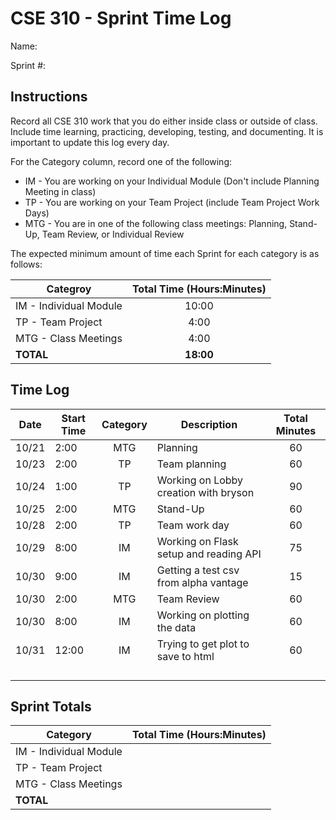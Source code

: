 # CSE 310 - Sprint Time Log

Name:

Sprint #:

## Instructions

Record all CSE 310 work that you do either inside class or outside of class.  Include time learning, practicing, developing, testing, and documenting.  It is important to update this log every day.

For the Category column, record one of the following:
* IM - You are working on your Individual Module (Don't include Planning Meeting in class)
* TP - You are working on your Team Project (include Team Project Work Days)
* MTG - You are in one of the following class meetings: Planning, Stand-Up, Team Review, or Individual Review

The expected minimum amount of time each Sprint for each category is as follows:

|Categroy                       |Total Time (Hours:Minutes)|
|-------------------------------|:------------------------:|
|IM - Individual Module         |          10:00           |
|TP - Team Project              |           4:00           |
|MTG - Class Meetings           |           4:00           |
|**TOTAL**                      |        **18:00**         |

## Time Log

|Date      |Start Time|Category|Description                                 |Total Minutes|
|----------|----------|:------:|--------------------------------------------|:-----------:|
| 10/21    |  2:00    | MTG    |  Planning                                  | 60          |
| 10/23    |  2:00    | TP     |  Team planning                             | 60          |
| 10/24    |  1:00    | TP     |  Working on Lobby creation with bryson     | 90          |
| 10/25    |  2:00    | MTG    |  Stand-Up                                  | 60          |
| 10/28    |  2:00    | TP     |  Team work day                             | 60          |
| 10/29    |  8:00    | IM     |  Working on Flask setup and reading API    | 75          |
| 10/30    |  9:00    | IM     |  Getting a test csv from alpha vantage     | 15          |
| 10/30    |  2:00    | MTG    |  Team Review                               | 60          |
| 10/30    |  8:00    | IM     |  Working on plotting the data              | 60          |
| 10/31    |  12:00   | IM     |  Trying to get plot to save to html        | 60          |
|          |          |        |                                            |             |
|          |          |        |                                            |             |
|          |          |        |                                            |             |
|          |          |        |                                            |             |

## Sprint Totals

|Category                       |Total Time (Hours:Minutes)|
|-------------------------------|:------------------------:|
|IM - Individual Module         |                          |
|TP - Team Project              |                          |
|MTG - Class Meetings           |                          |
|**TOTAL**                      |                          |

